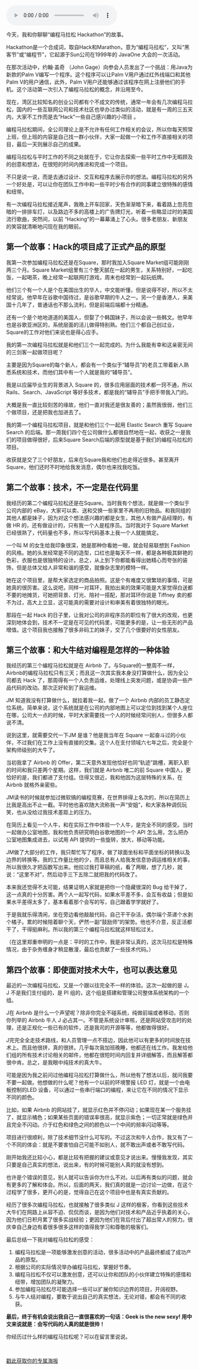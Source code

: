 <audio title="30 _ 编程马拉松" src="https://static001.geekbang.org/resource/audio/64/f8/64c0b904564075c75162daa1a8a583f8.mp3" controls="controls"></audio> 
<p>今天，我和你聊聊“编程马拉松 Hackathon”的故事。</p>
<p>Hackathon是一个合成词，取自Hack和Marathon，意为“编程马拉松”，又叫“黑客节”或“编程节”，它起源于Sun公司在1999年的 JavaOne 大会的一次活动。</p>
<p>在那次活动中，约翰·盖奇 （John Gage）向参会人员发出了一个挑战：用Java为新款的Palm V编写一个程序。这个程序可以让Palm V用户通过红外线端口和其他Palm V的用户通信，此外，Palm V用户还能够通过该程序在网上注册他们的手机。这个活动第一次引入了编程马拉松的概念，并沿用至今。</p>
<p>现在，湾区比较知名的创业公司都有个不成文的传统，通常一年会有几次编程马拉松，国内的一些互联网公司和技术社区也举办过类似的活动，就是有一周的三五天内，大家不工作而是去“Hack”一些自己感兴趣的小项目 。</p>
<p>编程马拉松期间，全公司理论上是不允许有任何工作相关的会议，所以你每天照常上班，但上班的内容是自己找一群小伙伴，大家一起做一个和工作不直接相关的项目，最后一天则展示自己的成果。</p>
<p>编程马拉松与平时工作的不同之处就在于，它让你去探索一些平时工作中无暇顾及的创意和想法，在很短的时间内推进和完成一个项目。</p>
<p>不只是说一说，而是去通过设计、交互和程序去展示你的想法。编程马拉松的另外一个好处是，可以让你在团队工作中和一些平时少有合作的同事建立很特殊的感情和纽带。</p>
<p>有一次编程马拉松接近尾声，我晚上开车回家，天色渐渐暗下来，看着路上忽亮忽暗的一排排车灯，以及路边不多的高楼上的广告牌灯光，听着一些略显过时的美国流行歌曲，突然间，以前 “Hacking”的一幕幕涌上了心头。很多老朋友、新朋友的笑容就清晰地闪现在我的眼前。</p>
<h2>第一个故事：Hack的项目成了正式产品的原型</h2>
<p>我第一次参加编程马拉松还是在Square，那时我加入Square Market组可能刚刚两三个月。Square Market组里有三个整天腻在一起的男生，关系特别好，一起吃饭，一起喝茶，晚上经常一起联网打游戏，周末也经常到一起玩纸牌。</p>
<p>他们三个有一个人是个在美国出生的华人，中文能听懂，但是说得不好，所以不太经常说。他早年在谷歌中国待过，是谷歌早期的牛人之一。另一个是香港人，来美国十几年了，普通话也不那么流利，但是前端后端都十分精通。</p>
<p>还有一个是个地地道道的美国人，但娶了个韩国妹子，所以会说一些韩文。他早年也是谷歌亚洲区的，系统层面的活儿做得特别熟。他们三个都自己创过业，Square的工作对他们来说也是得心应手。</p>
<p>我的第一次编程马拉松就是和他们三个一起完成的。为什么我能有幸和这亲密无间的三剑客一起做项目呢？</p>
<p>主要是因为Square的每个新人，都会有一个类似于“辅导员”的老员工带着新人熟悉系统和技术，而他们其中有一个人就是我的“辅导员”。</p>
<p>我是以应届毕业生的背景进入 Square 的，很多应用层面的技术都一窍不通，所以Rails、Search、JavaScript 等好多技术，都是我的“辅导员”手把手带我入门的。</p>
<p>大概是我一直比较刻苦的缘故，他们一直对我还是很友善的；虽然我很弱，他们三个做项目，还是把我也加进去了。</p>
<p>我的第一个编程马拉松项目，就是和他们三个一起用 Elastic Search 重写 Square Search 的后端。那一周我们四个在公司做什么都很自然地在一起，收获之一是我们的项目做得很好，后来Square Search后端的原型就是基于我们的编程马拉松的项目。</p>
<p>收获就是交了三个好朋友，后来在Square我和他们也走得近很多。甚至离开Square，他们还时不时地给我发消息，偶尔也来找我吃饭。</p>
<!-- [[[read_end]]] -->
<h2>第二个故事：技术，不一定是在代码里</h2>
<p>我经历的第二个编程马拉松还是在Square。当时我有个想法，就是做一个类似于公司内部的 eBay，大家可以卖、送和交换一些家里不再用的旧物品。和我同组的其他人都是妹子，因为对这个想法感兴趣的都是女生，其他人有做产品经理的，有做 HR 的，还有做设计的，只有我一个人是程序员。当时我对于 Square Market 已经很熟了，代码量也不多，所以写代码基本上我一个人就能搞定。</p>
<p>一个叫 M 的女生给我印象很深，她是那种你看她一眼，就会轻易联想到 Fashion 的风格。她的头发经常是不同的造型，口红也是每天不一样，都是各种极其鲜艳的色彩，衣服也是很独特的设计。总之，从上到下你都能看得出她精心而夸张的装饰，但是总体又给人非常和谐的感受，就像杂志里的模特一样。</p>
<p>她在这个项目里，是帮大家选定的商品拍照。这是个有难度又很繁琐的事情，可是她真的很厉害。这么说吧，同样一对耳环，我拍出来的效果可能是大家觉得白送都不要的地摊货，可她把背景、灯光、陪衬一搭配，那对耳环你说是 Tiffney 卖的都不为过，高大上立显，这可能真的需要对设计和审美有着很独特的眼光。</p>
<p>那段在一起 Hack 的日子里，让我对公司的非程序员的职位有了很大的改观，也更深刻地体会到，技术不一定是在可见的代码里，可能更多的是，让一些无形的产品增值。这个项目我也接触了很多非码工的妹子，交了几个很要好的女性朋友。</p>
<h2>第三个故事：和大牛结对编程是怎样的一种体验</h2>
<p>我经历的第三个编程马拉松就是在 Airbnb 了。与Square的一整周不一样，Airbnb的编程马拉松只有三天；而且这一次其实我本身没打算做什么，因为全公司都去 Hack 了，那周得有一个人负责运维，处理线上突发问题，或是协调一些产品代码的改动。那次正好轮到了我运维。</p>
<p>JM 知道我没有打算做什么，就拉着我一起，做了一个 Airbnb 内部的员工静态定位系统。简单来说，这个系统就是在公司的内部地图上可以定位到找到某个人座位在哪，公司大一点的时候，平时大家需要找一个人的时候经常问别人，但很多人都说不清。</p>
<p>说到这里，就需要交代一下JM 是谁？他是我当年在 Square 一起奋斗过的小伙伴，不过我们在工作上没有直接的交集。这个人在支付领域六七年之后，完全是个架构师级别的大牛了。</p>
<p>当初我拿了 Airbnb 的 Offer，第二天意外发现他恰好也同“轨迹”跳槽，离职入职的时间和我只差两个星期。这样，我们就是 Airbnb 唯二的前 Square 中国人，更恰好的是，我们都进了支付组。住得又很近，我和他因为这层特殊的关系，在 Airbnb 就格外亲密些。</p>
<p>JM读书的时候就参加过微软搞的编程竞赛，在世界排得上名次的，所以在简历上比我是高出不止一截。平时他也喜欢随大流称我一声“安姐”，和大家各种调侃玩笑，也从没给过我技术差距上的压力。</p>
<p>在简历上看见一个人牛，和在实际工作中体验一个人牛，是完全不同的感受。当时一起做办公室地图，我和他负责研究明白谷歌地图的一个 API 怎么用，怎么把办公室地图集成进去，以试用 API 提供的一些旋转，放大，移动等功能。</p>
<p>JM做了大部分的工作，我只帮忙写了程序，做了球面坐标和平面坐标的转换以及边界的转换等。我的工作量比他的少，而且总有人给我发信息协调运维相关的事，所以我很久才把函数写出来。他拉过我打草稿的纸，看了两眼，想了几秒，就说：“这里不对”，然后动手三下五除二就把我的代码改了。</p>
<p>本来我还觉得不太可能，结果证明人家就是把你一个隐藏很深的 Bug 给干掉了，这一点真的十分厉害。两个人一起写代码，如果水平差不多，会互有收益；但是如果水平差得太多了，基本看着那个会写的写，自己跟着学学就好了。</p>
<p>于是我就乐得清闲，坐在旁边看他敲敲代码，自己干干杂活，偶尔端个茶递个水剥个橘子。累的时候陪着聊个天，俨然一副“鼓励师”的架势。他也不介意，反正活都干了，干得挺麻利。所以我的第三个编程马拉松就这样轻松过关。</p>
<p>（在这里郑重申明的一点是：平时的工作中，我是非常认真的，这次马拉松是特殊情况，由于杂务缠身才稍显散漫，最后也贡献了一些技术代码。）</p>
<h2>第四个故事：即使面对技术大牛，也可以表达意见</h2>
<p>最近的一次编程马拉松，又是一个跟以往完全不一样的体验。这次一起做的是 J。J 不是我们支付组的，是 PI 组的，这个组是搭建和管理公司整体系统架构的一个组。</p>
<p>J在 Airbnb 是什么一个声望呢？除非你完全不碰系统，纯做前端或者移动，否则你列举的 Airbnb 牛人 J 必占其一。不管是系统设计审核，还是网站受攻击时的处理，还是正规化一些已有的软件，还是我司的开源等等，他都做得很好。</p>
<p>J完完全全走技术路线，和人员管理一点不搭边，因此他可以有更多的时间放在技术上。而且他很拼，真的很拼。几乎每次我加班晚睡，他都还在线工作。我发给他们组的所有技术讨论相关的邮件，他都在很短时间内回复并详细解答，而且解答都很中肯。总之，是我眼中纯技术的真大牛。</p>
<p>可能是因为我之前问过他编程马拉松打算做什么，所以他有了想法以后，就问我要不要一起做。他想做的什么呢？他有一个以前的环境警报 LED 灯，就是一个由电板控制的LED 设备，可以通过一些串行端口的编程，来让它在不同的情况下显示不同的颜色。</p>
<p>比如，如果 Airbnb 的网站挂了，就显示红色并不停闪动；如果现在某一个服务挂了，就显示橘色；如果某些页面的错误率很高，就显示紫色；一切正常就是绿色并且完全不闪动。介于红色和绿色之间的颜色以一个中间的频率闪动等等。</p>
<p>项目进行很顺利，除了技术细节没什么可写的。不过这次和牛人合作，我又有了一个不同的体会：就是不要害怕自己可能不如别人，就不敢出声或者不敢写代码。</p>
<p>刚开始我还比较小心，都是比较有把握的建议或意见才说出来。慢慢我发现，其实只要是自己真实的想法，说出来，有的时候可能别人真的就没有想到。</p>
<p>也许是个错误的意见，别人就可以告诉你为什么不对。以后再有类似的问题，就会有更多的了解和体会。所以，后面的两天，我们真的就是一边讨论一边做，在这个过程学了很多，更开心的是，觉得自己在这个项目中也是有真实贡献的。</p>
<p>经历了很多次编程马拉松，也就接触了很多类似 J 这样的极客，你看到这些技术大牛们在网路上从容不迫、侃侃而谈，是因为他们对技术和产品近乎执着的关心，因为他们日积月累了很多实战经验；更因为他们在背后付出了超出常人的努力。很庆幸自己身边有着很多很多这样的值得我学习和尊敬的极客们。</p>
<p>最后总结一下我对编程马拉松的感受：</p>
<ol>
<li>编程马拉松是一项能够激发创意的活动，很多活动中的产品最终都成了成功产品的原型。</li>
<li>根据公司的实际情况举办编程马拉松，掌握好节奏。</li>
<li>编程马拉松不仅可以激发创意，还可以让你和团队的小伙伴建立特殊的感情和纽带，增加团队的凝聚力。</li>
<li>参加编程马拉松尽可能选择一些可以扩展你知识边界的项目，开阔视野。</li>
<li>与牛人结对编程，要敢于说出自己的真实想法，无论对错，都会有不同的收获。</li>
</ol>
<p><strong>最后，终于有机会说出我自己一直很喜欢的一句话：Geek is the new sexy!  用中文来说就是：会写代码的人真的就是很帅！</strong></p>
<p>你经历过什么样的编程马拉松呢？可以在留言里说说。</p>
<p><br> </p>
<p><a href="https://time.geekbang.org/activity/sale-poster?utm_source=app&amp;utm_medium=zhuyun-article&amp;utm_campaign=zhuyun-saleposter&amp;utm_content=zhuyun0416">戳此获取你的专属海报</a></p>
